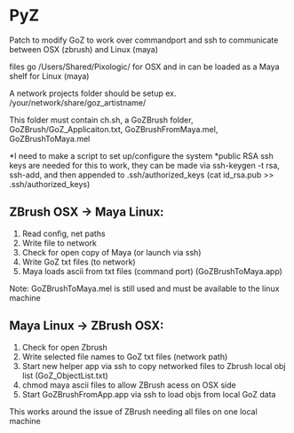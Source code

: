 PyZ
===

Patch to modify GoZ to work over commandport and ssh to communicate between OSX (zbrush) and Linux (maya)

files go /Users/Shared/Pixologic/ for OSX
and in can be loaded as a Maya shelf for Linux (maya)

A network projects folder should be setup ex. /your/network/share/goz_artistname/

This folder must contain ch.sh, a GoZBrush folder, GoZBrush/GoZ_Applicaiton.txt, GoZBrushFromMaya.mel, GoZBrushToMaya.mel

*I need to make a script to set up/configure the system
*public RSA ssh keys are needed for this to work, they can be made via ssh-keygen -t rsa, ssh-add, and then appended to .ssh/authorized_keys (cat id_rsa.pub >> .ssh/authorized_keys)


ZBrush OSX -> Maya Linux:
-----------------------------------
1. Read config, net paths
2. Write file to network
3. Check for open copy of Maya (or launch via ssh)
4. Write GoZ txt files (to network)
5. Maya loads ascii from txt files (command port) (GoZBrushToMaya.app) 

Note:
GoZBrushToMaya.mel is still used and must be available to the linux machine

Maya Linux -> ZBrush OSX:
-----------------------------------
1. Check for open Zbrush
2. Write selected file names to GoZ txt files (network path)
3. Start new helper app via ssh to copy networked files to Zbrush
local obj list (GoZ_ObjectList.txt)
4. chmod maya ascii files to allow ZBrush acess on OSX side
5. Start GoZBrushFromApp.app via ssh to load objs from local GoZ data

This works around the issue of ZBrush needing all files on one local machine



